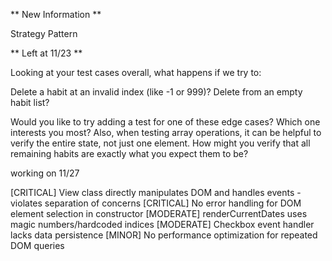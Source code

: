 ** New Information **

Strategy Pattern


** Left at  11/23 **

Looking at your test cases overall, what happens if we try to:

Delete a habit at an invalid index (like -1 or 999)?
Delete from an empty habit list?

Would you like to try adding a test for one of these edge cases? Which one interests you most?
Also, when testing array operations, it can be helpful to verify the entire state, not just one element.
How might you verify that all remaining habits are exactly what you expect them to be?



working on 11/27 

[CRITICAL] View class directly manipulates DOM and handles events - violates separation of concerns
[CRITICAL] No error handling for DOM element selection in constructor
[MODERATE] renderCurrentDates uses magic numbers/hardcoded indices
[MODERATE] Checkbox event handler lacks data persistence
[MINOR] No performance optimization for repeated DOM queries

